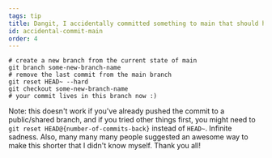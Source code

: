 ```yaml
---
tags: tip
title: Dangit, I accidentally committed something to main that should have been on a brand new branch!
id: accidental-commit-main
order: 4
---
```


```git
# create a new branch from the current state of main
git branch some-new-branch-name
# remove the last commit from the main branch
git reset HEAD~ --hard
git checkout some-new-branch-name
# your commit lives in this branch now :)
```

Note: this doesn't work if you've already pushed the commit to a public/shared branch, and if you tried other things first, you might need to `git reset HEAD@{number-of-commits-back}` instead of `HEAD~`. Infinite sadness. Also, many many many people suggested an awesome way to make this shorter that I didn't know myself. Thank you all!
